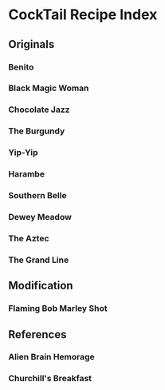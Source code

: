 # CockTail Recipe Index


## Originals

### Benito

### Black Magic Woman

### Chocolate Jazz

### The Burgundy

### Yip-Yip

### Harambe

### Southern Belle

### Dewey Meadow

### The Aztec

### The Grand Line


## Modification

### Flaming Bob Marley Shot


## References

### Alien Brain Hemorage

### Churchill's Breakfast
